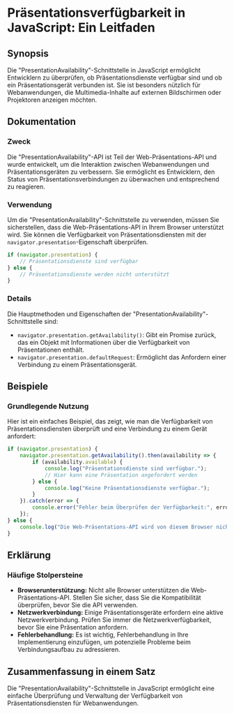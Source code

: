 <!--
Meta Description: # Präsentationsverfügbarkeit in JavaScript: Ein Leitfaden ## Synopsis Die "PresentationAvailability"-Schnittstelle in JavaScript ermöglicht Entwickler...
Meta Keywords: die, sie, und, api, von
-->

# Präsentationsverfügbarkeit in JavaScript: Ein Leitfaden

## Synopsis
Die "PresentationAvailability"-Schnittstelle in JavaScript ermöglicht Entwicklern zu überprüfen, ob Präsentationsdienste verfügbar sind und ob ein Präsentationsgerät verbunden ist. Sie ist besonders nützlich für Webanwendungen, die Multimedia-Inhalte auf externen Bildschirmen oder Projektoren anzeigen möchten.

## Dokumentation
### Zweck
Die "PresentationAvailability"-API ist Teil der Web-Präsentations-API und wurde entwickelt, um die Interaktion zwischen Webanwendungen und Präsentationsgeräten zu verbessern. Sie ermöglicht es Entwicklern, den Status von Präsentationsverbindungen zu überwachen und entsprechend zu reagieren.

### Verwendung
Um die "PresentationAvailability"-Schnittstelle zu verwenden, müssen Sie sicherstellen, dass die Web-Präsentations-API in Ihrem Browser unterstützt wird. Sie können die Verfügbarkeit von Präsentationsdiensten mit der `navigator.presentation`-Eigenschaft überprüfen.

```javascript
if (navigator.presentation) {
    // Präsentationsdienste sind verfügbar
} else {
    // Präsentationsdienste werden nicht unterstützt
}
```

### Details
Die Hauptmethoden und Eigenschaften der "PresentationAvailability"-Schnittstelle sind:

- `navigator.presentation.getAvailability()`: Gibt ein Promise zurück, das ein Objekt mit Informationen über die Verfügbarkeit von Präsentationen enthält.
- `navigator.presentation.defaultRequest`: Ermöglicht das Anfordern einer Verbindung zu einem Präsentationsgerät.

## Beispiele
### Grundlegende Nutzung
Hier ist ein einfaches Beispiel, das zeigt, wie man die Verfügbarkeit von Präsentationsdiensten überprüft und eine Verbindung zu einem Gerät anfordert:

```javascript
if (navigator.presentation) {
    navigator.presentation.getAvailability().then(availability => {
        if (availability.available) {
            console.log("Präsentationsdienste sind verfügbar.");
            // Hier kann eine Präsentation angefordert werden
        } else {
            console.log("Keine Präsentationsdienste verfügbar.");
        }
    }).catch(error => {
        console.error("Fehler beim Überprüfen der Verfügbarkeit:", error);
    });
} else {
    console.log("Die Web-Präsentations-API wird von diesem Browser nicht unterstützt.");
}
```

## Erklärung
### Häufige Stolpersteine
- **Browserunterstützung:** Nicht alle Browser unterstützen die Web-Präsentations-API. Stellen Sie sicher, dass Sie die Kompatibilität überprüfen, bevor Sie die API verwenden.
- **Netzwerkverbindung:** Einige Präsentationsgeräte erfordern eine aktive Netzwerkverbindung. Prüfen Sie immer die Netzwerkverfügbarkeit, bevor Sie eine Präsentation anfordern.
- **Fehlerbehandlung:** Es ist wichtig, Fehlerbehandlung in Ihre Implementierung einzufügen, um potenzielle Probleme beim Verbindungsaufbau zu adressieren.

## Zusammenfassung in einem Satz
Die "PresentationAvailability"-Schnittstelle in JavaScript ermöglicht eine einfache Überprüfung und Verwaltung der Verfügbarkeit von Präsentationsdiensten für Webanwendungen.